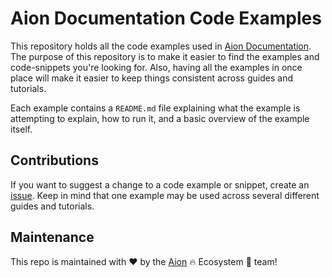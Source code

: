 # Aion Documentation Code Examples

This repository holds all the code examples used in [Aion Documentation](https://docs.aion.network). The purpose of this repository is to make it easier to find the examples and code-snippets you're looking for. Also, having all the examples in once place will make it easier to keep things consistent across guides and tutorials.

Each example contains a `README.md` file explaining what the example is attempting to explain, how to run it, and a basic overview of the example itself.

## Contributions

If you want to suggest a change to a code example or snippet, create an [issue](https://github.com/aionnetwork/docs-examples/issues). Keep in mind that one example may be used across several different guides and tutorials.

## Maintenance

This repo is maintained with ❤️ by the [Aion](https://aion.network/) 🔥 Ecosystem 💯 team!
